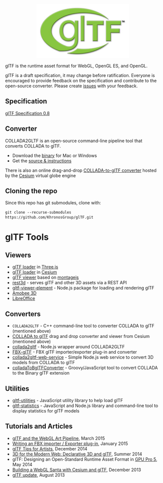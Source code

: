 ﻿<p align="center">
<img src="specification/figures/glTF_300.jpg" />
</p>

glTF is the runtime asset format for WebGL, OpenGL ES, and OpenGL.

glTF is a draft specification, it may change before ratification.  Everyone is encouraged to provide feedback on the specification and contribute to the open-source converter.  Please create [issues](https://github.com/KhronosGroup/glTF/issues) with your feedback.

## Specification  

[glTF Specification 0.8](https://github.com/KhronosGroup/glTF/blob/master/specification/README.md)

## Converter

COLLADA2GLTF is an open-source command-line pipeline tool that converts COLLADA to glTF.

* Download the [binary](https://github.com/KhronosGroup/glTF/wiki/Converter-builds) for Mac or Windows
* Get the [source & instructions](https://github.com/KhronosGroup/glTF/wiki/converter)

There is also an online drag-and-drop [COLLADA-to-glTF converter](http://cesiumjs.org/convertmodel.html) hosted by the [Cesium](http://cesiumjs.org/) virtual globe engine


## Cloning the repo

Since this repo has git submodules, clone with:

```
git clone --recurse-submodules https://github.com/KhronosGroup/glTF.git
```

# glTF Tools

## Viewers

* [glTF loader](https://github.com/mrdoob/three.js/tree/master/examples/js/loaders/gltf) in [Three.js](http://threejs.org/)
* [glTF loader](http://cesiumjs.org/2014/03/03/Cesium-3D-Models-Tutorial/) in [Cesium](http://cesiumjs.org/)
* [glTF viewer](https://github.com/fabrobinet/glTF-webgl-viewer) based on [montagejs](https://github.com/montagejs/montage)
* [rest3d](https://github.com/amd/rest3d) - serves glTF and other 3D assets via a REST API
* [gltf-viewer-element](https://www.npmjs.com/package/gltf-viewer-element) - Node.js package for loading and rendering glTF
* [Amobee 3D](http://amobee3d.s3.amazonaws.com/ads/Amobee3D_AdList.html)
* [LibreOffice](http://zolnaitamas.blogspot.com/2014/08/3d-models-in-impress-libreoffice-43.html)

## Converters

* `COLLADA2GLTF` - C++ command-line tool to converter COLLADA to glTF (mentioned above)
* [COLLADA to glTF](http://cesiumjs.org/convertmodel.html) drag and drop converter and viewer from Cesium (mentioned above)
* [collada2gltf](https://www.npmjs.com/package/collada2gltf) - Node.js wrapper around COLLADA2GLTF
* [FBX-glTF](https://github.com/cyrillef/FBX-glTF) - FBX glTF importer/exporter plug-in and converter
* [collada2gltf-web-service](https://github.com/AnalyticalGraphicsInc/collada2gltf-web-service) - Simple Node.js web service to convert 3D models from COLLADA to glTF
* [colladaToBglTFConverter](https://github.com/virtualcitySYSTEMS/colladaToBglTFConverter) - Groovy/JavaScript tool to convert COLLADA to the Binary glTF extension

## Utilities

* [gltf-utilities](https://github.com/AnalyticalGraphicsInc/gltf-utilities) - JavaScript utility library to help load glTF
* [gltf-statistics](https://github.com/AnalyticalGraphicsInc/gltf-statistics) - JavaScript and Node.js library and command-line tool to display statistics for glTF models

## Tutorials and Articles

* [glTF and the WebGL Art Pipeline](http://www.slideshare.net/auradeluxe/gltf-and-the-webgl-art-pipeline-march-2015), March 2015
* [Writing an FBX importer / Exporter plug-in](http://around-the-corner.typepad.com/adn/2015/01/writing-an-fbx-importer-exporter-plug-in.html), January 2015
* [glTF Tips for Artists](http://cesiumjs.org/2014/12/15/glTF-Tips-for-Artists/), December 2014
* [3D for the Modern Web: Declarative 3D and glTF](http://mason.gmu.edu/~bcoughl2/cs752/), Summer 2014
* glTF: Designing an Open-Standard Runtime Asset Format in [GPU Pro 5](http://gpupro.blogspot.com/), May 2014
* [Building a WebGL Santa with Cesium and glTF](http://cesiumjs.org/2013/12/23/Building-A-WebGL-Santa-with-Cesium-and-glTF/), December 2013
* [glTF update](http://www.slideshare.net/auradeluxe/gltf-update-with-tony-parisi), August 2013
